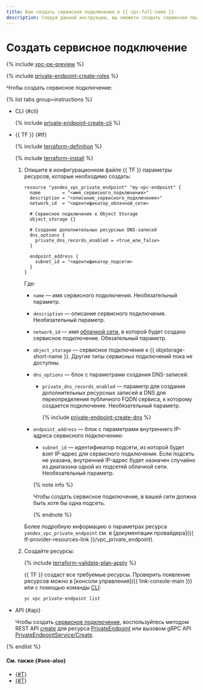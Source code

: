 ```yaml
---
title: Как создать сервисное подключение в {{ vpc-full-name }}
description: Следуя данной инструкции, вы сможете создать сервисное подключение (Private Endpoint) в {{ vpc-name }}.
---
```


# Создать сервисное подключение

{% include [vpc-pe-preview](../../_includes/vpc/pe-preview.md) %}


{% include [private-endpoint-create-roles](../../_includes/vpc/private-endpoint-create-roles.md) %}

Чтобы создать сервисное подключение:

{% list tabs group=instructions %}

- CLI {#cli}

  {% include [private-endpoint-create-cli](../../_includes/vpc/private-endpoint-create-cli.md) %}

- {{ TF }} {#tf}

  {% include [terraform-definition](../../_tutorials/_tutorials_includes/terraform-definition.md) %}

  {% include [terraform-install](../../_includes/terraform-install.md) %}

  1. Опишите в конфигурационном файле {{ TF }} параметры ресурсов, которые необходимо создать:

     ```hcl
     resource "yandex_vpc_private_endpoint" "my-vpc-endpoint" {
       name        = "<имя_сервисного_подключения>"
       description = "<описание_сервисного_подключения>"
       network_id  = "<идентификатор_облачной_сети>
       
       # Сервисное подключение к Object Storage
       object_storage {}

       # Создание дополнительных ресурсных DNS-записей 
       dns_options {
         private_dns_records_enabled = <true_или_false>
       }

       endpoint_address {
         subnet_id = "<идентификатор_подсети>
       }
     }
     ```

     Где:
     * `name` — имя сервисного подключения. Необязательный параметр.
     * `description` — описание сервисного подключения. Необязательный параметр.
     * `network_id` — имя [облачной сети](../../vpc/concepts/network.md#network), в которой будет создано сервисное подключение. Обязательный параметр.
     * `object_storage` — сервисное подключение к {{ objstorage-short-name }}. Другие типы сервисных подключений пока не доступны.
     * `dns_options` — блок с параметрами создания DNS-записей:
         * `private_dns_records_enabled` — параметр для создания дополнительных ресурсных записей в DNS для переопределения публичного FQDN сервиса, к которому создается подключение. Необязательный параметр.

             {% include [private-endpoint-create-dns](../../_includes/vpc/private-endpoint-create-dns.md) %}

     * `endpoint_address` — блок с параметрами внутреннего IP-адреса сервисного подключению:
         * `subnet_id` — идентификатор подсети, из которой будет взят IP-адрес для сервисного подключения. Если подсеть не указана, внутренний IP-адрес будет назначен случайно из диапазона одной из подсетей облачной сети. Необязательный параметр.

        {% note info %}

        Чтобы создать сервисное подключение, в вашей сети должна быть хотя бы одна подсеть.

        {% endnote %}

     Более подробную информацию о параметрах ресурса `yandex_vpc_private_endpoint` см. в [документации провайдера]({{ tf-provider-resources-link }}/vpc_private_endpoint).

  1. Создайте ресурсы:

     {% include [terraform-validate-plan-apply](../../_tutorials/_tutorials_includes/terraform-validate-plan-apply.md) %}

     {{ TF }} создаст все требуемые ресурсы. Проверить появление ресурсов можно в [консоли управления]({{ link-console-main }}) или с помощью команды [CLI](../../cli/):

     ```bash
     yc vpc private-endpoint list
     ```

- API {#api}

  Чтобы создать [сервисное подключение](../concepts/private-endpoint.md), воспользуйтесь методом REST API [create](../privatelink/api-ref/PrivateEndpoint/create.md) для ресурса [PrivateEndpoint](../privatelink/api-ref/PrivateEndpoint/index.md) или вызовом gRPC API [PrivateEndpointService/Create](../privatelink/api-ref/grpc/PrivateEndpoint/create.md).

{% endlist %}

#### См. также {#see-also}

* [{#T}](private-endpoint-get-info.md)
* [{#T}](private-endpoint-delete.md)
